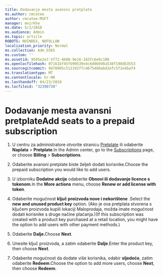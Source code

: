 ```yaml
---
title: Dodavanje mesta avansni pretplate
ms.author: cmcatee
author: cmcatee-MSFT
manager: mnirkhe
ms.date: 5/2/2018
ms.audience: Admin
ms.topic: article
ROBOTS: NOINDEX, NOFOLLOW
localization_priority: Normal
ms.collection: Adm_O365
ms.custom: ''
ms.assetid: 9595e2e7-5f72-4b08-9e16-183fc6e9c108
ms.openlocfilehash: 07161bf45fb99539e4c6d0b946a538f198db3553
ms.sourcegitcommit: 9d78905c512192ffc4675468abd2efc5f2e4baf4
ms.translationtype: MT
ms.contentlocale: hr-HR
ms.lasthandoff: 04/23/2019
ms.locfileid: "32398738"
---
```

# <a name="add-seats-to-a-prepaid-subscription"></a><span data-ttu-id="f48cd-102">Dodavanje mesta avansni pretplate</span><span class="sxs-lookup"><span data-stu-id="f48cd-102">Add seats to a prepaid subscription</span></span>

1. <span data-ttu-id="f48cd-103">U centru za administratore otvorite stranicu [Pretplate](https://go.microsoft.com/fwlink/p/?linkid=842054) ili odaberite **Naplata** \> **Pretplate**.</span><span class="sxs-lookup"><span data-stu-id="f48cd-103">In the Admin center, go to the [Subscriptions](https://go.microsoft.com/fwlink/p/?linkid=842054) page, or choose **Billing** \> **Subscriptions**.</span></span>
    
2. <span data-ttu-id="f48cd-104">Odaberite avansni pretplate biste željeli dodati korisnike.</span><span class="sxs-lookup"><span data-stu-id="f48cd-104">Choose the prepaid subscription you would like to add users.</span></span>
    
3. <span data-ttu-id="f48cd-105">U izborniku **Dodatne akcije** odaberite **Obnovi ili dodavanje licence s tokenom**.</span><span class="sxs-lookup"><span data-stu-id="f48cd-105">In the **More actions** menu, choose **Renew or add license with token**.</span></span>
    
4. <span data-ttu-id="f48cd-106">Odaberite mogućnost **ključ proizvoda nove i nekorištene** .</span><span class="sxs-lookup"><span data-stu-id="f48cd-106">Select the **new and unused product key** option.</span></span> <span data-ttu-id="f48cd-107">(Ako je ova pretplata stvorena s ključem proizvoda kupili lokaciji Maloprodaja, možda imate mogućnost dodati korisnike s druge načine plaćanja.)</span><span class="sxs-lookup"><span data-stu-id="f48cd-107">(If this subscription was created with a product key purchased at a retail location, you might have the option to add users with other payment methods.)</span></span> 
    
5. <span data-ttu-id="f48cd-108">Odaberite **Dalje**.</span><span class="sxs-lookup"><span data-stu-id="f48cd-108">Choose **Next**.</span></span>
    
6. <span data-ttu-id="f48cd-109">Unesite ključ proizvoda, a zatim odaberite **Dalje**.</span><span class="sxs-lookup"><span data-stu-id="f48cd-109">Enter the product key, then choose **Next**.</span></span>
    
7. <span data-ttu-id="f48cd-110">Odaberite mogućnost da dodate više korisnika, odabir **sljedeće**, zatim odaberite **Redeem**.</span><span class="sxs-lookup"><span data-stu-id="f48cd-110">Choose the option to add more users, choose **Next**, then choose **Redeem**.</span></span>
    

